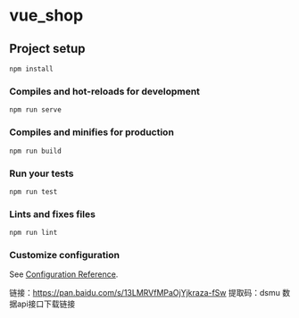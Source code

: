 # vue_shop

## Project setup
```
npm install
```

### Compiles and hot-reloads for development
```
npm run serve
```

### Compiles and minifies for production
```
npm run build
```

### Run your tests
```
npm run test
```

### Lints and fixes files
```
npm run lint
```

### Customize configuration
See [Configuration Reference](https://cli.vuejs.org/config/).

链接：https://pan.baidu.com/s/13LMRVfMPaOjYjkraza-fSw 
提取码：dsmu 
数据api接口下载链接
